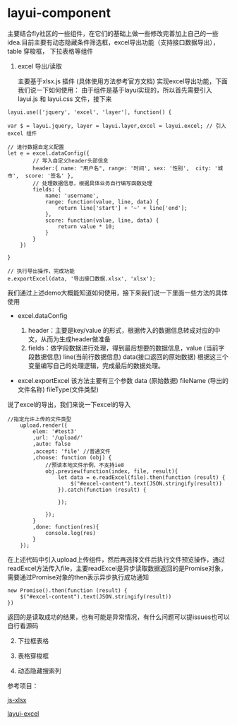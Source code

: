 # layui-component
主要结合fly社区的一些组件，在它们的基础上做一些修改完善加上自己的一些idea.目前主要有动态隐藏条件筛选框，excel导出功能（支持接口数据导出），table 穿梭框，
下拉表格等组件

1. excel 导出/读取

    主要基于xlsx.js 插件 (具体使用方法参考官方文档) 实现excel导出功能，下面我们说一下如何使用：
由于组件是基于layui实现的，所以首先需要引入 layui.js 和 layui.css 文件，接下来

```
layui.use(['jquery', 'excel', 'layer'], function() {

var $ = layui.jquery, layer = layui.layer,excel = layui.excel; // 引入excel 组件

// 进行数据自定义配置
let e = excel.dataConfig({
        // 写入自定义header头部信息
        header:{ name: "用户名", range: '时间', sex: '性别',  city: '城市',  score: '签名' },
        // 处理数据信息，根据具体业务自行编写函数处理
        fields: {
            name: 'username',
            range: function(value, line, data) {
                return line['start'] + '~' + line['end'];
            },
            score: function(value, line, data) {
                return value * 10;
            }
        }
    })

}

// 执行导出操作，完成功能
e.exportExcel(data, '导出接口数据.xlsx', 'xlsx');
```
我们通过上述demo大概能知道如何使用，接下来我们说一下里面一些方法的具体使用

* excel.dataConfig

    1. header：主要是key/value 的形式，根据传入的数据信息转成对应的中文，从而为生成header做准备
    2. fields：做字段数据进行处理，得到最后想要的数据信息，value (当前字段数据信息) line(当前行数据信息) data(接口返回的原始数据)
    根据这三个变量编写自己的处理逻辑，完成最后的数据处理。

* excel.exportExcel
    该方法主要有三个参数 data (原始数据) fileName (导出的文件名称) fileType(文件类型)

说了excel的导出，我们来说一下excel的导入

```
//指定允许上传的文件类型
    upload.render({
        elem: '#test3'
        ,url: '/upload/'
        ,auto: false
        ,accept: 'file' //普通文件
        ,choose: function (obj) {
            //预读本地文件示例，不支持ie8
            obj.preview(function(index, file, result){
                let data = e.readExcel(file).then(function (result) {
                    $("#excel-content").text(JSON.stringify(result))
                }).catch(function (result) {

                });

            });
        }
        ,done: function(res){
            console.log(res)
        }
    });
```
在上述代码中引入upload上传组件，然后再选择文件后执行文件预览操作，通过readExcel方法传入file，主要readExcel是异步读取数据返回的是Promise对象，需要通过Promise对象的then表示异步执行成功通知
```
new Promise().then(function (result) {
    $("#excel-content").text(JSON.stringify(result))
})
```
返回的是读取成功的结果，也有可能是异常情况，有什么问题可以提issues也可以自行看源码


2. 下拉框表格

3. 表格穿梭框

4. 动态隐藏搜索列























 参考项目：

 [js-xlsx](https://github.com/SheetJS/js-xlsx)

 [layui-excel](https://github.com/wangerzi/layui-excel)